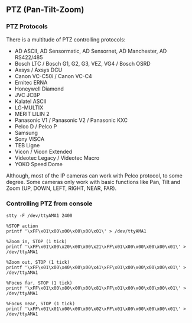 PTZ (Pan-Tilt-Zoom)
-------------------

### PTZ Protocols

There is a multitude of PTZ controlling protocols:

- AD ASCII, AD Sensormatic, AD Sensornet, AD Manchester, AD RS422/485
- Bosch LTC / Bosch G1, G2, G3, VEZ, VG4 / Bosch OSRD
- Axsys / Axsys DCU
- Canon VC-C50i / Canon VC-C4
- Ernitec ERNA
- Honeywell Diamond
- JVC JCBP
- Kalatel ASCII
- LG-MULTIX
- MERIT LILIN 2
- Panasonic V1 / Panasonic V2 / Panasonic KXC
- Pelco D / Pelco P
- Samsung
- Sony VISCA
- TEB Ligne
- Vicon / Vicon Extended
- Videotec Legacy / Videotec Macro
- YOKO Speed Dome

Although, most of the IP cameras can work with Pelco protocol, to some degree.
Some cameras only work with basic functions like Pan, Tilt and Zoom (UP, DOWN, LEFT, RIGHT, NEAR, FAR).

### Controlling PTZ from console  

```
stty -F /dev/ttyAMA1 2400

%STOP action
printf '\xFF\x01\x00\x00\x00\x00\x01\' > /dev/ttyAMA1

%Zoom in, STOP (1 tick)
printf '\xFF\x01\x00\x20\x00\x00\x21\xFF\x01\x00\x00\x00\x00\x01\' > /dev/ttyAMA1

%Zoom out, STOP (1 tick)
printf '\xFF\x01\x00\x40\x00\x00\x41\xFF\x01\x00\x00\x00\x00\x01\' > /dev/ttyAMA1

%Focus far, STOP (1 tick)
printf '\xFF\x01\x00\x80\x00\x00\x81\xFF\x01\x00\x00\x00\x00\x01\' > /dev/ttyAMA1

%Focus near, STOP (1 tick)
printf '\xFF\x01\x01\x00\x00\x00\x02\xFF\x01\x00\x00\x00\x00\x01\' > /dev/ttyAMA1
```
